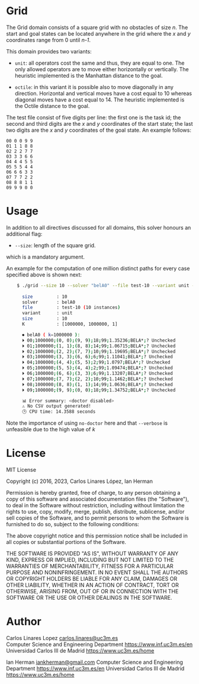 # Grid #

The Grid domain consists of a square grid with no obstacles of size *n*. The
start and goal states can be located anywhere in the grid where the *x* and *y*
coordinates range from 0 until *n-1*.

This domain provides two variants:

* `unit`: all operators cost the same and thus, they are equal to one. The only
  allowed operators are to move either horizontally or vertically. The heuristic
  implemented is the Manhattan distance to the goal.
  
* `octile`: in this variant it is possible also to move diagonally in any
  direction. Horizontal and vertical moves have a cost equal to 10 whereas
  diagonal moves have a cost equal to 14. The heuristic implemented is the
  Octile distance to the goal.

The test file consist of five digits per line: the first one is the task id; the
second and third digits are the *x* and *y* coordinates of the start state; the
last two digits are the *x* and *y* coordinates of the goal state. An example
follows:

``` text
00 0 0 9 9
01 1 1 8 8
02 2 2 7 7
03 3 3 6 6
04 4 4 5 5
05 5 5 4 4
06 6 6 3 3
07 7 7 2 2
08 8 8 1 1
09 9 9 0 0
```

# Usage #

In addition to all directives discussed for all domains, this solver honours an
additional flag:

* `--size`: length of the square grid.

which is a mandatory argument.

An example for the computation of one million distinct paths for every case
specified above is shown next:

``` sh
    $ ./grid --size 10 --solver "belA0" --file test-10 --variant unit --k 1000000 --no-doctor
    
      size         : 10
      solver       : belA0
      file         : test-10 (10 instances)
      variant      : unit
      size         : 10
      K            : [1000000, 1000000, 1] 

      ⏺ belA0 ( k=1000000 ): 
      ⏵ 00;1000000;(0, 0);(9, 9);18;99;1.35236;BELA*;? Unchecked
      ⏵ 01;1000000;(1, 1);(8, 8);14;99;1.06715;BELA*;? Unchecked
      ⏵ 02;1000000;(2, 2);(7, 7);10;99;1.19695;BELA*;? Unchecked
      ⏵ 03;1000000;(3, 3);(6, 6);6;99;1.11041;BELA*;? Unchecked
      ⏵ 04;1000000;(4, 4);(5, 5);2;99;1.0797;BELA*;? Unchecked
      ⏵ 05;1000000;(5, 5);(4, 4);2;99;1.09474;BELA*;? Unchecked
      ⏵ 06;1000000;(6, 6);(3, 3);6;99;1.13207;BELA*;? Unchecked
      ⏵ 07;1000000;(7, 7);(2, 2);10;99;1.1462;BELA*;? Unchecked
      ⏵ 08;1000000;(8, 8);(1, 1);14;99;1.0636;BELA*;? Unchecked
      ⏵ 09;1000000;(9, 9);(0, 0);18;99;1.34752;BELA*;? Unchecked

      📊 Error summary: <doctor disabled>
      ⚠ No CSV output generated!
      🕒 CPU time: 14.3588 seconds
```

Note the importance of using `no-doctor` here and that `--verbose` is unfeasible
due to the high value of *k*

# License #

MIT License

Copyright (c) 2016, 2023, Carlos Linares López, Ian Herman

Permission is hereby granted, free of charge, to any person obtaining a copy
of this software and associated documentation files (the "Software"), to deal
in the Software without restriction, including without limitation the rights
to use, copy, modify, merge, publish, distribute, sublicense, and/or sell
copies of the Software, and to permit persons to whom the Software is
furnished to do so, subject to the following conditions:

The above copyright notice and this permission notice shall be included in all
copies or substantial portions of the Software.

THE SOFTWARE IS PROVIDED "AS IS", WITHOUT WARRANTY OF ANY KIND, EXPRESS OR
IMPLIED, INCLUDING BUT NOT LIMITED TO THE WARRANTIES OF MERCHANTABILITY,
FITNESS FOR A PARTICULAR PURPOSE AND NONINFRINGEMENT. IN NO EVENT SHALL THE
AUTHORS OR COPYRIGHT HOLDERS BE LIABLE FOR ANY CLAIM, DAMAGES OR OTHER
LIABILITY, WHETHER IN AN ACTION OF CONTRACT, TORT OR OTHERWISE, ARISING FROM,
OUT OF OR IN CONNECTION WITH THE SOFTWARE OR THE USE OR OTHER DEALINGS IN THE
SOFTWARE.


# Author #

Carlos Linares Lopez <carlos.linares@uc3m.es>  
Computer Science and Engineering Department <https://www.inf.uc3m.es/en>  
Universidad Carlos III de Madrid <https://www.uc3m.es/home>

Ian Herman <iankherman@gmail.com>
Computer Science and Engineering Department https://www.inf.uc3m.es/en
Universidad Carlos III de Madrid https://www.uc3m.es/home
